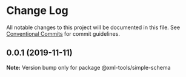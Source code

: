 # Change Log

All notable changes to this project will be documented in this file.
See [Conventional Commits](https://conventionalcommits.org) for commit guidelines.

## 0.0.1 (2019-11-11)

**Note:** Version bump only for package @xml-tools/simple-schema
